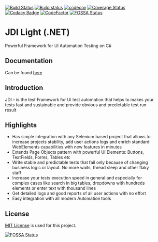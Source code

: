 [![Build Status](https://dev.azure.com/jdi-testing/jdi-light-csharp/_apis/build/status/jdi-light-csharp-CI)](https://dev.azure.com/jdi-testing/jdi-light-csharp/_build/latest?definitionId=1)
[![Build status](https://ci.appveyor.com/api/projects/status/6yn9d50ri64jxk8p/branch/master?svg=true)](https://ci.appveyor.com/project/elv1s42/jdi-light-csharp/branch/master)
[![codecov](https://codecov.io/gh/jdi-testing/jdi-light-csharp/branch/master/graph/badge.svg)](https://codecov.io/gh/jdi-testing/jdi-light-csharp)
[![Coverage Status](https://coveralls.io/repos/github/jdi-testing/jdi-light-csharp/badge.svg?branch=master)](https://coveralls.io/github/jdi-testing/jdi-light-csharp?branch=master)
[![Codacy Badge](https://api.codacy.com/project/badge/Grade/b8c4d86bc8ae462db5bd340bdaea4448)](https://www.codacy.com/app/jdi-testing/jdi-light-csharp?utm_source=github.com&amp;utm_medium=referral&amp;utm_content=jdi-testing/jdi-light-csharp&amp;utm_campaign=Badge_Grade)
[![CodeFactor](https://www.codefactor.io/repository/github/jdi-testing/jdi-light-csharp/badge)](https://www.codefactor.io/repository/github/jdi-testing/jdi-light-csharp)
[![FOSSA Status](https://app.fossa.io/api/projects/git%2Bgithub.com%2Fjdi-testing%2Fjdi-light-csharp.svg?type=shield)](https://app.fossa.io/projects/git%2Bgithub.com%2Fjdi-testing%2Fjdi-light-csharp?ref=badge_shield)

# JDI Light (.NET)
Powerful Framework for UI Automation Testing on C#

## Documentation

Can be found [here](https://jdi-docs.github.io/jdi-light/#common-elements)

## Introduction

JDI – is the test Framework for UI test automation that helps to makes your tests fast and sustainable and provide obvious and predictable test run result

## Highlights

  - Has simple integration with any Selenium based project that allows to increase projects stability, add user actions logs and enrich standard WebElements capabilities with new features in minutes
  - Extends Page Objects pattern with powerful UI Elements: Buttons, TextFields, Forms, Tables etc
  - Write stable and predictable tests that fail only because of changing business logic or layout. No more waits, thread sleep and other flaky staff
  - Increase your tests execution speed in general and especially for complex cases like search in big tables, dropdowns with hundreds elements or enter text with thousand lines
  - Get detailed logs and good reports of all user actions with no effort
  - Easy integration with all modern Automation tools

## License

[MIT License](https://github.com/jdi-testing/jdi-light-csharp/blob/master/LICENSE) is used for this project.

[![FOSSA Status](https://app.fossa.io/api/projects/git%2Bgithub.com%2Fjdi-testing%2Fjdi-light-csharp.svg?type=large)](https://app.fossa.io/projects/git%2Bgithub.com%2Fjdi-testing%2Fjdi-light-csharp?ref=badge_large)
